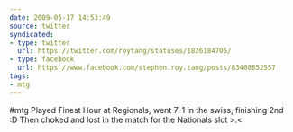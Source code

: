 ```yaml
---
date: 2009-05-17 14:53:49
source: twitter
syndicated:
- type: twitter
  url: https://twitter.com/roytang/statuses/1826184705/
- type: facebook
  url: https://www.facebook.com/stephen.roy.tang/posts/83408852557
tags:
- mtg
---
```


#mtg Played Finest Hour at Regionals, went 7-1 in the swiss, finishing 2nd :D Then choked and lost in the match for the Nationals slot &gt;.&lt;